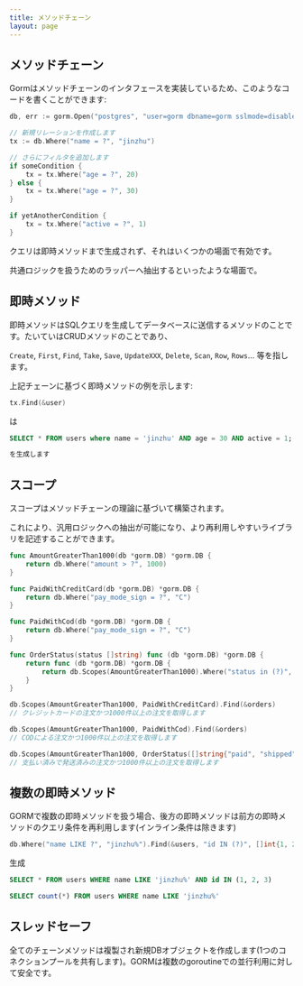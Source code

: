 ```yaml
---
title: メソッドチェーン
layout: page
---
```

## メソッドチェーン

Gormはメソッドチェーンのインタフェースを実装しているため、このようなコードを書くことができます:

```go
db, err := gorm.Open("postgres", "user=gorm dbname=gorm sslmode=disable")

// 新規リレーションを作成します
tx := db.Where("name = ?", "jinzhu")

// さらにフィルタを追加します
if someCondition {
    tx = tx.Where("age = ?", 20)
} else {
    tx = tx.Where("age = ?", 30)
}

if yetAnotherCondition {
    tx = tx.Where("active = ?", 1)
}
```

クエリは即時メソッドまで生成されず、それはいくつかの場面で有効です。

共通ロジックを扱うためのラッパーへ抽出するといったような場面で。

## 即時メソッド

即時メソッドはSQLクエリを生成してデータベースに送信するメソッドのことです。たいていはCRUDメソッドのことであり、

`Create`, `First`, `Find`, `Take`, `Save`, `UpdateXXX`, `Delete`, `Scan`, `Row`, `Rows`... 等を指します。

上記チェーンに基づく即時メソッドの例を示します:

```go
tx.Find(&user)
```

は

```sql
SELECT * FROM users where name = 'jinzhu' AND age = 30 AND active = 1;

を生成します
```

## スコープ

スコープはメソッドチェーンの理論に基づいて構築されます。

これにより、汎用ロジックへの抽出が可能になり、より再利用しやすいライブラリを記述することができます。

```go
func AmountGreaterThan1000(db *gorm.DB) *gorm.DB {
    return db.Where("amount > ?", 1000)
}

func PaidWithCreditCard(db *gorm.DB) *gorm.DB {
    return db.Where("pay_mode_sign = ?", "C")
}

func PaidWithCod(db *gorm.DB) *gorm.DB {
    return db.Where("pay_mode_sign = ?", "C")
}

func OrderStatus(status []string) func (db *gorm.DB) *gorm.DB {
    return func (db *gorm.DB) *gorm.DB {
        return db.Scopes(AmountGreaterThan1000).Where("status in (?)", status)
    }
}

db.Scopes(AmountGreaterThan1000, PaidWithCreditCard).Find(&orders)
// クレジットカードの注文かつ1000件以上の注文を取得します

db.Scopes(AmountGreaterThan1000, PaidWithCod).Find(&orders)
// CODによる注文かつ1000件以上の注文を取得します

db.Scopes(AmountGreaterThan1000, OrderStatus([]string{"paid", "shipped"})).Find(&orders)
// 支払い済みで発送済みの注文かつ1000件以上の注文を取得します
```

## 複数の即時メソッド

GORMで複数の即時メソッドを扱う場合、後方の即時メソッドは前方の即時メソッドのクエリ条件を再利用します(インライン条件は除きます)

```go
db.Where("name LIKE ?", "jinzhu%").Find(&users, "id IN (?)", []int{1, 2, 3}).Count(&count)
```

生成

```sql
SELECT * FROM users WHERE name LIKE 'jinzhu%' AND id IN (1, 2, 3)

SELECT count(*) FROM users WHERE name LIKE 'jinzhu%'
```

## スレッドセーフ

全てのチェーンメソッドは複製され新規DBオブジェクトを作成します(1つのコネクションプールを共有します)。GORMは複数のgoroutineでの並行利用に対して安全です。